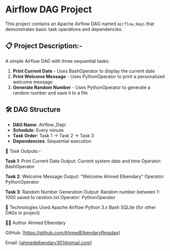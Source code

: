 # Airflow DAG Project
This project contains an Apache Airflow DAG named `Airflow_Depi` that demonstrates basic task operations and dependencies.

## 📋 Project Description:- 
A simple Airflow DAG with three sequential tasks:
1. **Print Current Date** - Uses BashOperator to display the current date
2. **Print Welcome Message** - Uses PythonOperator to print a personalized welcome message
3. **Generate Random Number** - Uses PythonOperator to generate a random number and save it to a file

## 🛠 DAG Structure

- **DAG Name**: Airflow_Depi
- **Schedule**: Every minute
- **Task Order**: Task 1 → Task 2 → Task 3
- **Dependencies**: Sequential execution

🎯 Task Outputs:-

**Task 1**: Print Current Date
Output: Current system date and time
Operator: BashOperator

**Task 2**: Welcome Message
Output: "Welcome Ahmed Elbendary"
Operator: PythonOperator

**Task 3**: Random Number Generation
Output: Random number between 1-1000 saved to random.txt
Operator: PythonOperator

🔧 Technologies Used
Apache Airflow
Python 3.x
Bash
SQLite (for other DAGs in project)

👨‍💻 Author
Ahmed Elbendary

GitHub: [https://github.com/AhmedElbendaryRmadan]

Email: [ahmedelbendary301@gmail.com]

